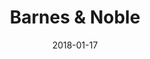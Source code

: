 ---
layout: site
title: "Barnes & Noble"
date: 2018-01-17
categories: [lifestyle]
version: 4.0.1
major: 4
minor: 0
patch: 1
slug: barnes-and-noble
link: https://www.barnesandnoble.com/w/the-maze-runner-series-complete-collection-james-dashner/1118636173#/
submitter: lpolepeddi
permalink: /sites/:slug
---